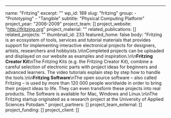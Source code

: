 ---
  name: "Fritzing"
  excerpt: ""
  wp_id: 189
  slug: "fritzing"
  group: 
    - "Prototyping"
    - "Tangible"
  subtitle: "Physical Computing Platform"
  project_year: "2006-2009"
  project_team: []
  project_website: "http://fritzing.org"
  project_material: ""
  related_publications: []
  related_projects: ""
  thumbnail_id: 233
  featured_home: false
  body: "Fritzing is an ecosystem of tools, services and tutorial materials that provides support for implementing interactive electronical projects for designers, artists, researchers and hobbyists.\n\nCompleted projects can be uploaded and displayed on our website as examples and inspiration.\n\n<strong>Fritzing Creator Kit</strong>\nThe Fritzing Kits (e.g. the Fritzing Creator Kit), combine a careful selection of electronic parts with project ideas for beginners and advanced learners. The video tutorials explain step by step how to handle the tools.\n\n<strong>Fritzing Software</strong>\nThe open source software – also called Fritzing – is used by more than 120 000 people worldwide in order to bring their project ideas to life. They can even transform these projects into real products. The Software is available for Mac, Windows and Linux.\n\nThe Fritzing startup originated as a research project at the University of Applied Sciences Potsdam."
  project_partners: []
  project_team_external: []
  project_funding: []
  project_client: []
